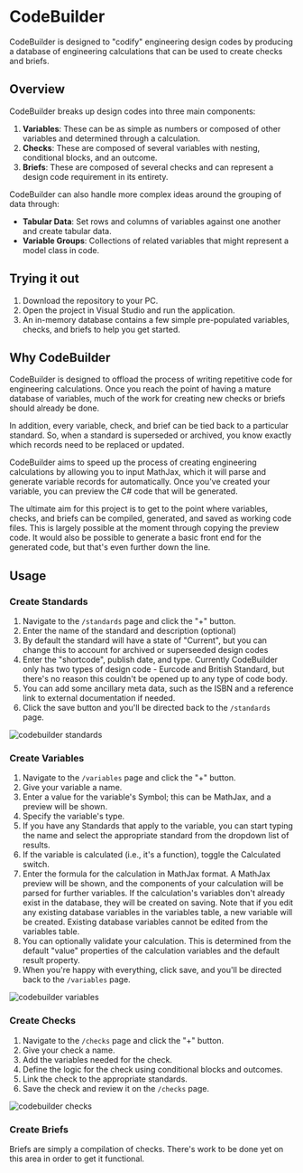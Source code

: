 # CodeBuilder

CodeBuilder is designed to "codify" engineering design codes by producing a database of engineering calculations that can be used to create checks and briefs.

## Overview

CodeBuilder breaks up design codes into three main components:

1. **Variables**: These can be as simple as numbers or composed of other variables and determined through a calculation.
2. **Checks**: These are composed of several variables with nesting, conditional blocks, and an outcome.
3. **Briefs**: These are composed of several checks and can represent a design code requirement in its entirety.

CodeBuilder can also handle more complex ideas around the grouping of data through:

- **Tabular Data**: Set rows and columns of variables against one another and create tabular data.
- **Variable Groups**: Collections of related variables that might represent a model class in code.

## Trying it out

1. Download the repository to your PC.
2. Open the project in Visual Studio and run the application.
3. An in-memory database contains a few simple pre-populated variables, checks, and briefs to help you get started.

## Why CodeBuilder

CodeBuilder is designed to offload the process of writing repetitive code for engineering calculations. Once you reach the point of having a mature database of variables, much of the work for creating new checks or briefs should already be done.

In addition, every variable, check, and brief can be tied back to a particular standard. So, when a standard is superseded or archived, you know exactly which records need to be replaced or updated.

CodeBuilder aims to speed up the process of creating engineering calculations by allowing you to input MathJax, which it will parse and generate variable records for automatically. Once you've created your variable, you can preview the C# code that will be generated.

The ultimate aim for this project is to get to the point where variables, checks, and briefs can be compiled, generated, and saved as working code files. This is largely possible at the moment through copying the preview code. It would also be possible to generate a basic front end for the generated code, but that's even further down the line.

## Usage

### Create Standards
1. Navigate to the `/standards` page and click the "+" button.
2. Enter the name of the standard and description (optional)
3. By default the standard will have a state of "Current", but you can change this to account for archived or superseeded design codes
4. Enter the "shortcode", publish date, and type. Currently CodeBuilder only has two types of design code - Eurcode and British Standard, but there's no reason this couldn't be opened up to any type of code body.
5. You can add some ancillary meta data, such as the ISBN and a reference link to external documentation if needed.
6. Click the save button and you'll be directed back to the `/standards` page.

![codebuilder standards](https://github.com/niall3urke/CodeBuilder/assets/11950726/167284e1-237e-424a-b2ec-dc1fde5b55ef)

### Create Variables

1. Navigate to the `/variables` page and click the "+" button.
2. Give your variable a name.
3. Enter a value for the variable's Symbol; this can be MathJax, and a preview will be shown.
4. Specify the variable's type.
5. If you have any Standards that apply to the variable, you can start typing the name and select the appropriate standard from the dropdown list of results.
6. If the variable is calculated (i.e., it's a function), toggle the Calculated switch.
7. Enter the formula for the calculation in MathJax format. A MathJax preview will be shown, and the components of your calculation will be parsed for further variables. If the calculation's variables don't already exist in the database, they will be created on saving. Note that if you edit any existing database variables in the variables table, a new variable will be created. Existing database variables cannot be edited from the variables table.
8. You can optionally validate your calculation. This is determined from the default "value" properties of the calculation variables and the default result property.
9. When you're happy with everything, click save, and you'll be directed back to the `/variables` page.

![codebuilder variables](https://github.com/niall3urke/CodeBuilder/assets/11950726/46fc54e1-7969-4272-a0b5-dd7ae1868cf5)

### Create Checks

1. Navigate to the `/checks` page and click the "+" button.
2. Give your check a name.
3. Add the variables needed for the check.
4. Define the logic for the check using conditional blocks and outcomes.
5. Link the check to the appropriate standards.
6. Save the check and review it on the `/checks` page.

![codebuilder checks](https://github.com/niall3urke/CodeBuilder/assets/11950726/8e83e652-bd61-42d9-814c-c1b67164f0b1)

### Create Briefs
Briefs are simply a compilation of checks. There's work to be done yet on this area in order to get it functional. 
